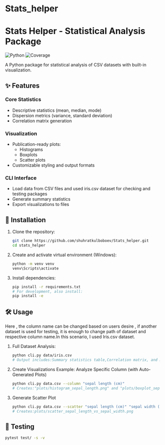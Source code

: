 # Stats_helper
# Stats Helper - Statistical Analysis Package

![Python](https://img.shields.io/badge/python-3.8%2B-blue)
![Coverage](https://codecov.io/gh/yourusername/stats_helper/branch/main/graph/badge.svg)

A Python package for statistical analysis of CSV datasets with built-in visualization.

## ✨ Features

### Core Statistics
- Descriptive statistics (mean, median, mode)
- Dispersion metrics (variance, standard deviation)
- Correlation matrix generation

### Visualization
- Publication-ready plots:
  - Histograms
  - Boxplots
  - Scatter plots
- Customizable styling and output formats

### CLI Interface
- Load data from CSV files and used iris.csv dataset for checking and testing packages
- Generate summary statistics
- Export visualizations to files

## 🚀 Installation

1. Clone the repository:
   ```bash
   git clone https://github.com/shuhratkulboboev/Stats_helper.git
   cd stats_helper
   ```
2. Create and activate virtual environment (Windows):
   ```bash
   python -m venv venv
   venv\Scripts\activate
   ```
   
3. Install dependencies:
   ```bash
   pip install -r requirements.txt
   # For development, also install:
   pip install -e
   ```
## 🛠 Usage
Here , the column name can be changed based on users desire , if another dataset is used for testing, it is enough to change path of dataset and respective column name.In this scenario, I used Iris.csv dataset.

1. Full Dataset Analysis:
   ```bash
   python cli.py data/iris.csv
   # Output includes:Summary statistics table,Correlation matrix, and Auto-generated scatter plot of first two numeric columns
   ```
2. Create Visualizations Example:
   Analyze Specific Column (with Auto-Generated Plots)
   ```bash
   python cli.py data.csv --column "sepal length (cm)"
   # Creates:"plots/histogram_sepal_length.png" and "plots/boxplot_sepal_length.png"
   ```
3. Generate Scatter Plot
   ```bash
   python cli.py data.csv --scatter "sepal length (cm)" "sepal width (cm)"
   # Creates:plots/scatter_sepal_length_vs_sepal_width.png
   ```
## 🧪 Testing
   ```bash
   pytest test/ -s -v
   ```
